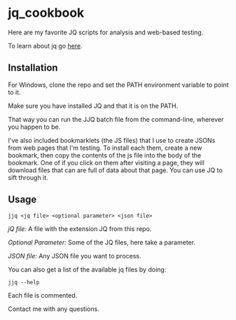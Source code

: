 # jq_cookbook
Here are my favorite JQ scripts for analysis and web-based testing.

To learn about jq go [here](https://stedolan.github.io/jq/manual/).

## Installation

For Windows, clone the repo and set the PATH environment variable to point to it. 

Make sure you have installed JQ and that it is on the PATH.

That way you can run the JJQ batch file from the command-line, wherever you happen to be.

I've also included bookmarklets (the JS files) that I use to create JSONs from web pages that I'm testing. To install each them, create a new bookmark, then copy the contents of the js file into the body of the bookmark. One of if you click on them after visiting a page, they will download files that can are full of data about that page. You can use JQ to sift through it.

## Usage

```jjq <jq file> <optional parameter> <json file>```

*jQ file:* A file with the extension JQ from this repo.

*Optional Parameter:* Some of the JQ files, here take a parameter.

*JSON file:* Any JSON file you want to process.

You can also get a list of the available jq files by doing:

```jjq --help```

Each file is commented.

Contact me with any questions.
